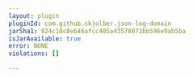 ```yaml
---
layout: plugin
pluginId: com.github.skjolber.json-log-domain
jarSha1: 824c10c8e646afcc405a43578071bb596e9ab5ba
isJarAvailable: true
error: NONE
violations: []

---
```

